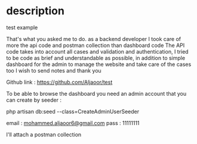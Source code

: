 # description
test example


That's what you asked me to do. 
as a backend developer I took care of more the api code and postman collection than dashboard code 
The API code takes into account all cases and validation and authentication,
I tried to be code as brief and understandable as possible,
in addition to simple dashboard for the admin to manage the website and take care of the cases too I wish to send notes and thank you


Github link :
https://github.com/Aljaoor/test

To be able to browse the dashboard you need an admin account that you can create by seeder :

php artisan db:seed --class=CreateAdminUserSeeder

email : mohammed.aljaoor6@gmail.com
pass : 11111111

I'll attach a postman collection
